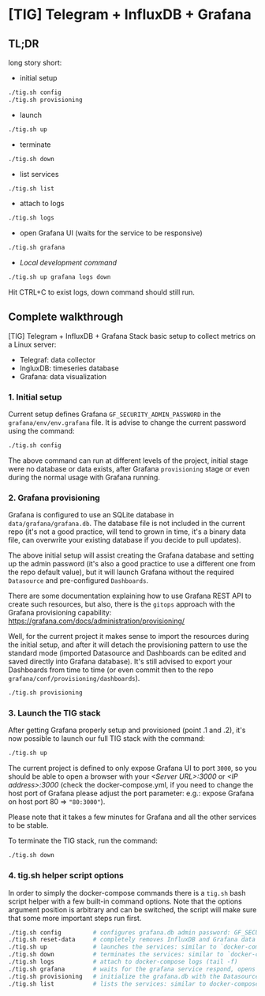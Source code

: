 # [TIG] Telegram + InfluxDB + Grafana

## TL;DR

long story short:
* initial setup

```bash
./tig.sh config
./tig.sh provisioning
```

* launch

```bash
./tig.sh up
```

* terminate

```bash
./tig.sh down
```

* list services

```bash
./tig.sh list
```

* attach to logs

```bash
./tig.sh logs
```

* open Grafana UI (waits for the service to be responsive)

```bash
./tig.sh grafana
```

* *Local development command*

```bash
./tig.sh up grafana logs down
```
Hit CTRL+C to exist logs, down command should still run.

## Complete walkthrough

[TIG] Telegram + InfluxDB + Grafana Stack basic setup to collect metrics on a Linux server:

* Telegraf: data collector
* IngluxDB: timeseries database
* Grafana: data visualization

### 1. Initial setup

Current setup defines Grafana `GF_SECURITY_ADMIN_PASSWORD` in the `grafana/env/env.grafana` file. It is advise to change the current password using the command: 

```bash
./tig.sh config
```

The above command can run at different levels of the project, initial stage were no database or data exists, after Grafana `provisioning` stage or even during the normal usage with Grafana running.

### 2. Grafana provisioning

Grafana is configured to use an SQLite database in `data/grafana/grafana.db`. The database file is not included in the current repo (it's not a good practice, will tend to grown in time, it's a binary data file, can overwrite your existing database if you decide to pull updates).

The above initial setup will assist creating the Grafana database and setting up the admin password (it's also a good practice to use a different one from the repo default value), but it will launch Grafana without the required `Datasource` and pre-configured `Dashboards`.

There are some documentation explaining how to use Grafana REST API to create such resources, but also, there is the `gitops` approach with the Grafana provisioning capability: https://grafana.com/docs/administration/provisioning/

Well, for the current project it makes sense to import the resources during the initial setup, and after it will detach the provisioning pattern to use the standard mode (imported Datasource and Dashboards can be edited and saved directly into Grafana database). It's still advised to export your Dashboards from time to time (or even commit then to the repo `grafana/conf/provisioning/dashboards`).

```bash
./tig.sh provisioning
```

### 3. Launch the TIG stack

After getting Grafana properly setup and provisioned (point .1 and .2), it's now possible to launch our full TIG stack with the command:

```bash
./tig.sh up
```

The current project is defined to only expose Grafana UI to port `3000`, so you should be able to open a browser with your *\<Server URL\>:3000* or *\<IP address\>:3000* (check the docker-compose.yml, if you need to change the host port of Grafana please adjust the port parameter: e.g.: expose Grafana on host port 80 => `"80:3000"`).

Please note that it takes a few minutes for Grafana and all the other services to be stable.

To terminate the TIG stack, run the command:

```bash
./tig.sh down
```

### 4. tig.sh helper script options

In order to simply the docker-compose commands there is a `tig.sh` bash script helper with a few built-in command options. Note that the options argument position is arbitrary and can be switched, the script will make sure that some more important steps run first.

```bash
./tig.sh config         # configures grafana.db admin password: GF_SECURITY_ADMIN_PASSWORD
./tig.sh reset-data     # completely removes InfluxDB and Grafana data (use with caution, no way back from here)
./tig.sh up             # launches the services: similar to `docker-compose up`
./tig.sh down           # terminates the services: similar to `docker-compose down`
./tig.sh logs           # attach to docker-compose logs (tail -f)
./tig.sh grafana        # waits for the grafana service respond, opens the URL in the browser
./tig.sh provisioning   # initialize the grafana.db with the Datasource and Dashboards committed in the repo
./tig.sh list           # lists the services: similar to docker-compose ps
```
